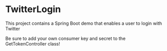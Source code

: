 # TwitterLogin
This project contains a Spring Boot demo that enables a user to login with Twitter

Be sure to add your own consumer key and secret to the GetTokenController class!
